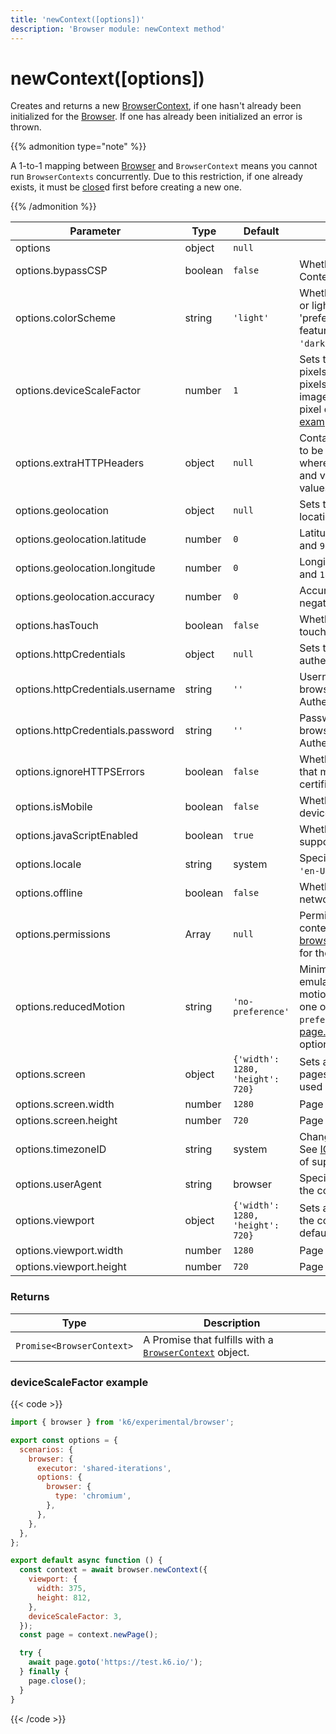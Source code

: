 ```yaml
---
title: 'newContext([options])'
description: 'Browser module: newContext method'
---
```


# newContext([options])

Creates and returns a new [BrowserContext](https://grafana.com/docs/k6/<K6_VERSION>/javascript-api/k6-experimental/browser/browsercontext/), if one hasn't already been initialized for the [Browser](https://grafana.com/docs/k6/<K6_VERSION>/javascript-api/k6-experimental/browser). If one has already been initialized an error is thrown.

{{% admonition type="note" %}}

A 1-to-1 mapping between [Browser](https://grafana.com/docs/k6/<K6_VERSION>/javascript-api/k6-experimental/browser) and `BrowserContext` means you cannot run `BrowserContexts` concurrently. Due to this restriction, if one already exists, it must be [close](https://grafana.com/docs/k6/<K6_VERSION>/javascript-api/k6-experimental/browser/browsercontext/close)d first before creating a new one.

{{% /admonition %}}

<TableWithNestedRows>

| Parameter                                   | Type    | Default                          | Description                                                                                                                                                                                                                                                                              |
| ------------------------------------------- | ------- | -------------------------------- | ---------------------------------------------------------------------------------------------------------------------------------------------------------------------------------------------------------------------------------------------------------------------------------------- |
| options                                     | object  | `null`                           |                                                                                                                                                                                                                                                                                          |
| options.bypassCSP                           | boolean | `false`                          | Whether to bypass a page's Content-Security-Policy.                                                                                                                                                                                                                                      |
| options.colorScheme                         | string  | `'light'`                        | Whether to display a page in dark or light mode by emulating the 'prefers-colors-scheme' media feature. It can be one of `'light'`, `'dark'`, `'no-preference'`.                                                                                                                         |
| options.deviceScaleFactor <BWIPT id="433"/> | number  | `1`                              | Sets the resolution ratio in physical pixels to the resolution in CSS pixels i.e. if set higher than `1`, then images will look sharper on high pixel density screens. See an [example](#devicescalefactor-example) below.                                                               |
| options.extraHTTPHeaders                    | object  | `null`                           | Contains additional HTTP headers to be sent with every request, where the keys are HTTP headers and values are HTTP header values.                                                                                                                                                       |
| options.geolocation <BWIPT id="435"/>       | object  | `null`                           | Sets the user's geographical location.                                                                                                                                                                                                                                                   |
| options.geolocation.latitude                | number  | `0`                              | Latitude should be between `-90` and `90`.                                                                                                                                                                                                                                               |
| options.geolocation.longitude               | number  | `0`                              | Longitude should be between `-180` and `180`.                                                                                                                                                                                                                                            |
| options.geolocation.accuracy                | number  | `0`                              | Accuracy should only be a non-negative number. Defaults to `0`.                                                                                                                                                                                                                          |
| options.hasTouch <BWIPT id="436"/>          | boolean | `false`                          | Whether to simulate a device with touch events.                                                                                                                                                                                                                                          |
| options.httpCredentials                     | object  | `null`                           | Sets the credentials for HTTP authentication using Basic Auth.                                                                                                                                                                                                                           |
| options.httpCredentials.username            | string  | `''`                             | Username to pass to the web browser for Basic HTTP Authentication.                                                                                                                                                                                                                       |
| options.httpCredentials.password            | string  | `''`                             | Password to pass to the web browser for Basic HTTP Authentication.                                                                                                                                                                                                                       |
| options.ignoreHTTPSErrors                   | boolean | `false`                          | Whether to ignore HTTPS errors that may be caused by invalid certificates.                                                                                                                                                                                                               |
| options.isMobile                            | boolean | `false`                          | Whether to simulate a mobile device.                                                                                                                                                                                                                                                     |
| options.javaScriptEnabled                   | boolean | `true`                           | Whether to activate JavaScript support for the context.                                                                                                                                                                                                                                  |
| options.locale                              | string  | system                           | Specifies the user's locale, such as `'en-US'`, `'tr-TR'`, etc.                                                                                                                                                                                                                          |
| options.offline                             | boolean | `false`                          | Whether to emulate an offline network.                                                                                                                                                                                                                                                   |
| options.permissions                         | Array   | `null`                           | Permissions to grant for the context's pages. See [browserContext.grantPermissions()](https://grafana.com/docs/k6/<K6_VERSION>/javascript-api/k6-experimental/browser/browsercontext/grantpermissions) for the options.                                                                  |
| options.reducedMotion                       | string  | `'no-preference'`                | Minimizes the amount of motion by emulating the 'prefers-reduced-motion' media feature. It can be one of `'reduce'` and `'no-preference'`. See [page.emulateMedia()](https://grafana.com/docs/k6/<K6_VERSION>/javascript-api/k6-experimental/browser/page/emulatemedia) for the options. |
| options.screen                              | object  | `{'width': 1280, 'height': 720}` | Sets a window screen size for all pages in the context. It can only be used when the viewport is set.                                                                                                                                                                                    |
| options.screen.width                        | number  | `1280`                           | Page width in pixels.                                                                                                                                                                                                                                                                    |
| options.screen.height                       | number  | `720`                            | Page height in pixels.                                                                                                                                                                                                                                                                   |
| options.timezoneID                          | string  | system                           | Changes the context's timezone. See [ICU's metaZones.txt](https://cs.chromium.org/chromium/src/third_party/icu/source/data/misc/metaZones.txt?rcl=faee8bc70570192d82d2978a71e2a615788597d1) for a list of supported timezone IDs.                                                        |
| options.userAgent                           | string  | browser                          | Specifies the user agent to use in the context.                                                                                                                                                                                                                                          |
| options.viewport                            | object  | `{'width': 1280, 'height': 720}` | Sets a viewport size for all pages in the context. `null` disables the default viewport.                                                                                                                                                                                                 |
| options.viewport.width                      | number  | `1280`                           | Page width in pixels.                                                                                                                                                                                                                                                                    |
| options.viewport.height                     | number  | `720`                            | Page height in pixels.                                                                                                                                                                                                                                                                   |

</TableWithNestedRows>

### Returns

| Type                      | Description                                                                                                                                               |
| ------------------------- | --------------------------------------------------------------------------------------------------------------------------------------------------------- |
| `Promise<BrowserContext>` | A Promise that fulfills with a [`BrowserContext`](https://grafana.com/docs/k6/<K6_VERSION>/javascript-api/k6-experimental/browser/browsercontext) object. |

### deviceScaleFactor example

{{< code >}}

```javascript
import { browser } from 'k6/experimental/browser';

export const options = {
  scenarios: {
    browser: {
      executor: 'shared-iterations',
      options: {
        browser: {
          type: 'chromium',
        },
      },
    },
  },
};

export default async function () {
  const context = await browser.newContext({
    viewport: {
      width: 375,
      height: 812,
    },
    deviceScaleFactor: 3,
  });
  const page = context.newPage();

  try {
    await page.goto('https://test.k6.io/');
  } finally {
    page.close();
  }
}
```

{{< /code >}}
